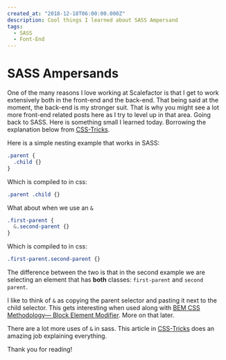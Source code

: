 ```yaml
---
created_at: "2018-12-18T06:00:00.000Z"
description: Cool things I learned about SASS Ampersand
tags:
  - SASS
  - Font-End
---
```

# SASS Ampersands

One of the many reasons I love working at Scalefactor is that I get to work extensively both in the front-end and the back-end. That being said at the moment, the back-end is my stronger suit. That is why you might see a lot more front-end related posts here as I try to level up in that area. Going back to SASS. Here is something small I learned today. Borrowing the explanation below from [CSS-Tricks](https://css-tricks.com/the-sass-ampersand/).

Here is a simple nesting example that works in SASS:

```css
.parent {
  .child {}
}

```

Which is compiled to in css:

```css
.parent .child {}
```

What about when we use an `&`

```css
.first-parent {
  &.second-parent {}
}

```

Which is compiled to in css:

```css
.first-parent.second-parent {}
```

The difference between the two is that in the second example we are selecting an element that has **both** classes: `first-parent` and `second parent`.

I like to think of `&` as copying the parent selector and pasting it next to the child selector. This gets interesting when used along with [BEM CSS Methodology— Block Element Modifier](http://getbem.com/introduction/). More on that later.

There are a lot more uses of `&` in sass. This article in [CSS-Tricks](https://css-tricks.com/the-sass-ampersand/) does an amazing job explaining everything.

Thank you for reading!
